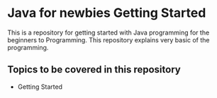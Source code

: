 # Java for newbies Getting Started

This is a repository for getting started with Java programming for the beginners to Programming. This repository explains very basic of the programming.

## Topics to be covered in this repository

* Getting Started